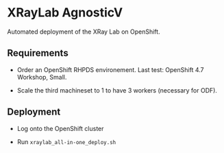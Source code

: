 # XRayLab AgnosticV

Automated deployment of the XRay Lab on OpenShift.

## Requirements

* Order an OpenShift RHPDS environement. Last test: OpenShift 4.7 Workshop, Small.

* Scale the third machineset to 1 to have 3 workers (necessary for ODF).

## Deployment

* Log onto the OpenShift cluster

* Run `xraylab_all-in-one_deploy.sh`
